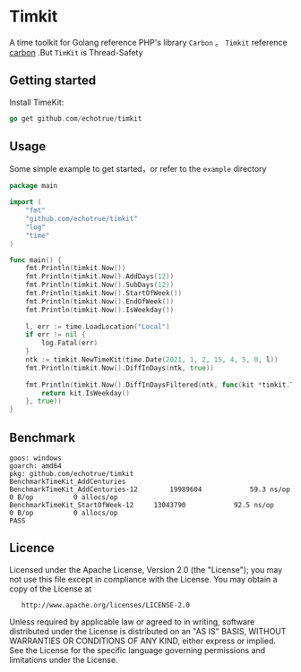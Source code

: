 # Timkit
A time toolkit for Golang reference PHP's library `Carbon` 。 `Timkit` reference [carbon](https://github.com/uniplaces/carbon) .But `TimKit` is Thread-Safety

## Getting started

Install TimeKit:
```go
go get github.com/echotrue/timkit
```

## Usage
Some simple example to get started，or refer to the `example` directory
```go
package main

import (
    "fmt"
    "github.com/echotrue/timkit"
    "log"
    "time"
)

func main() {
    fmt.Println(timkit.Now())
    fmt.Println(timkit.Now().AddDays(12))
    fmt.Println(timkit.Now().SubDays(12))
    fmt.Println(timkit.Now().StartOfWeek())
    fmt.Println(timkit.Now().EndOfWeek())
    fmt.Println(timkit.Now().IsWeekday())
    
    l, err := time.LoadLocation("Local")
    if err != nil {
        log.Fatal(err)
    }
    ntk := timkit.NewTimeKit(time.Date(2021, 1, 2, 15, 4, 5, 0, l))
    fmt.Println(timkit.Now().DiffInDays(ntk, true))
    
    fmt.Println(timkit.Now().DiffInDaysFiltered(ntk, func(kit *timkit.TimeKit) bool {
        return kit.IsWeekday()
    }, true))
}

```

## Benchmark
```shell script
goos: windows
goarch: amd64
pkg: github.com/echotrue/timkit
BenchmarkTimeKit_AddCenturies
BenchmarkTimeKit_AddCenturies-12    	19989604	        59.3 ns/op	       0 B/op	       0 allocs/op
BenchmarkTimeKit_StartOfWeek-12    	13043790	        92.5 ns/op	       0 B/op	       0 allocs/op
PASS
```

## Licence

   Licensed under the Apache License, Version 2.0 (the "License");
   you may not use this file except in compliance with the License.
   You may obtain a copy of the License at

       http://www.apache.org/licenses/LICENSE-2.0

   Unless required by applicable law or agreed to in writing, software
   distributed under the License is distributed on an "AS IS" BASIS,
   WITHOUT WARRANTIES OR CONDITIONS OF ANY KIND, either express or implied.
   See the License for the specific language governing permissions and
   limitations under the License.
